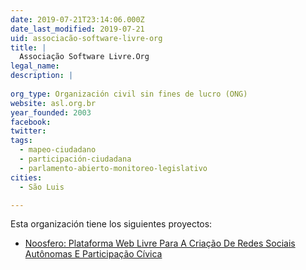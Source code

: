 ```yaml
---
date: 2019-07-21T23:14:06.000Z
date_last_modified: 2019-07-21
uid: associacão-software-livre-org
title: |
  Associação Software Livre.Org
legal_name: 
description: |
  
org_type: Organización civil sin fines de lucro (ONG)
website: asl.org.br
year_founded: 2003
facebook: 
twitter: 
tags:
  - mapeo-ciudadano
  - participación-ciudadana
  - parlamento-abierto-monitoreo-legislativo
cities: 
  - São Luis

---
```


Esta organización tiene los siguientes proyectos:

- [Noosfero: Plataforma Web Livre Para A Criação De Redes Sociais Autônomas E Participação Cívica](/proyectos/noosfero-plataforma-web-livre-para-a-criacão-de-redes-sociais-autonomas-e-participacão-civica)
